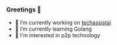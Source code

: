 ### Greetings 👋

- 🔭 I’m currently working on [techassistai](https://www.techassistai.bytepods.com)
- 🌱 I’m currently learning Golang
- 💬 I'm interested in p2p technology
